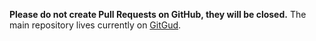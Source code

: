 **Please do not create Pull Requests on GitHub, they will be closed.**
The main repository lives currently on [GitGud](https://gitgud.io/ioV9x/mytfgames).
